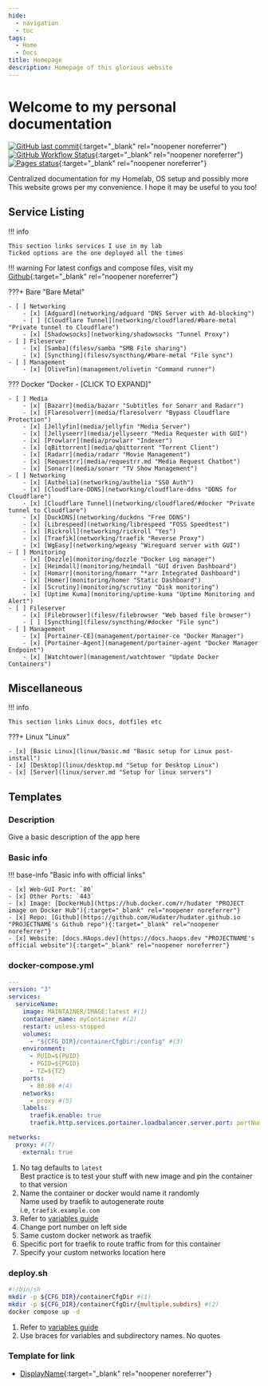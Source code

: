 ```yaml
---
hide:
  - navigation
  - toc
tags:
  - Home
  - Docs
title: Homepage
description: Homepage of this glorious website
---
```

# Welcome to my personal documentation

[![GitHub last commit](https://img.shields.io/github/last-commit/Hudater/hudater.github.io/main?color=4051B5&style=for-the-badge)](https://github.com/Hudater/hudater.github.io/commits/main){:target="_blank" rel="noopener noreferrer"}
[![GitHub Workflow Status](https://img.shields.io/github/workflow/status/Hudater/hudater.github.io/ci?color=4051B5&style=for-the-badge)](https://github.com/Hudater/hudater.github.io/actions){:target="_blank" rel="noopener noreferrer"}
[![Pages status](https://img.shields.io/website?color=4051B5&style=for-the-badge&url=https%3A%2F%2Fdocs.haops.dev%2F)](https://docs.haops.dev/){:target="_blank" rel="noopener noreferrer"}

Centralized documentation for my Homelab, OS setup and possibly more  
This website grows per my convenience. I hope it may be useful to you too!  


## Service Listing

!!! info

    This section links services I use in my lab  
    Ticked options are the one deployed all the times  

!!! warning
    For latest configs and compose files, visit my [Github](https://github.com/Hudater "Github Hudater"){:target="_blank" rel="noopener noreferrer"}

???+ Bare "Bare Metal"

    - [ ] Networking
        - [x] [Adguard](networking/adguard "DNS Server with Ad-blocking")
        - [ ] [Cloudflare Tunnel](networking/cloudflared/#bare-metal "Private tunnel to Cloudflare")
        - [x] [Shadowsocks](networking/shadowsocks "Tunnel Proxy")
    - [ ] Fileserver
        - [x] [Samba](filesv/samba "SMB File sharing")
        - [x] [Syncthing](filesv/syncthing/#bare-metal "File sync")
    - [ ] Management
        - [x] [OliveTin](management/olivetin "Command runner")

??? Docker "Docker - [CLICK TO EXPAND]"

    - [ ] Media
        - [x] [Bazarr](media/bazarr "Subtitles for Sonarr and Radarr")
        - [x] [Flaresolverr](media/flaresolverr "Bypass Cloudflare Protection")
        - [x] [Jellyfin](media/jellyfin "Media Server")
        - [x] [Jellyseerr](media/jellyseerr "Media Requester with GUI")
        - [x] [Prowlarr](media/prowlarr "Indexer")
        - [x] [qBittorrent](media/qbittorrent "Torrent Client")
        - [x] [Radarr](media/radarr "Movie Management")
        - [x] [Requestrr](media/requestrr.md "Media Request Chatbot")
        - [x] [Sonarr](media/sonarr "TV Show Management")
    - [ ] Networking
        - [x] [Authelia](networking/authelia "SSO Auth")
        - [x] [Cloudflare-DDNS](networking/cloudflare-ddns "DDNS for Cloudflare")
        - [x] [Cloudflare Tunnel](networking/cloudflared/#docker "Private tunnel to Cloudflare")
        - [x] [DuckDNS](networking/duckdns "Free DDNS")
        - [x] [Librespeed](networking/librespeed "FOSS Speedtest")
        - [x] [Rickroll](networking/rickroll "Yes")
        - [x] [Traefik](networking/traefik "Reverse Proxy")
        - [x] [WgEasy](networking/wgeasy "Wireguard server with GUI")
    - [ ] Monitoring
        - [x] [Dozzle](monitoring/dozzle "Docker Log manager")
        - [x] [Heimdall](monitoring/heimdall "GUI driven Dashboard")
        - [x] [Homarr](monitoring/homarr "*arr Integrated Dashboard")
        - [x] [Homer](monitoring/homer "Static Dashboard")
        - [x] [Scrutiny](monitoring/scrutiny "Disk monitoring")
        - [x] [Uptime Kuma](monitoring/uptime-kuma "Uptime Monitoring and Alert")
    - [ ] Fileserver
        - [x] [Filebrowser](filesv/filebrowser "Web based file browser")
        - [ ] [Syncthing](filesv/syncthing/#docker "File sync")
    - [ ] Management
        - [x] [Portainer-CE](management/portainer-ce "Docker Manager")
        - [x] [Portainer-Agent](management/portainer-agent "Docker Manager Endpoint")
        - [x] [Watchtower](management/watchtower "Update Docker Containers")

## Miscellaneous

!!! info

    This section links Linux docs, dotfiles etc

???+ Linux "Linux"

    - [x] [Basic Linux](linux/basic.md "Basic setup for Linux post-install")
    - [x] [Desktop](linux/desktop.md "Setup for Desktop Linux")
    - [x] [Server](linux/server.md "Setup for linux servers")

## Templates

### Description

Give a basic description of the app here  

### Basic info

!!! base-info "Basic info with official links"

    - [x] Web-GUI Port: `80`
    - [x] Other Ports: `443`
    - [x] Image: [DockerHub](https://hub.docker.com/r/hudater "PROJECT image on Docker Hub"){:target="_blank" rel="noopener noreferrer"}
    - [x] Repo: [Github](https://github.com/Hudater/hudater.github.io "PROJECTNAME's Github repo"){:target="_blank" rel="noopener noreferrer"}
    - [x] Website: [docs.HAops.dev](https://docs.haops.dev "PROJECTNAME's official website"){:target="_blank" rel="noopener noreferrer"}

### docker-compose.yml

```yaml title="Basic compose manifest"
---
version: "3"
services:
  serviceName:
    image: MAINTAINER/IMAGE:latest #(1)
    container_name: myContainer #(2)
    restart: unless-stopped
    volumes:
      - "${CFG_DIR}/containerCfgDir:/config" #(3)
    environment:
      - PUID=${PUID}
      - PGID=${PGID}
      - TZ=${TZ}
    ports:
      - 80:80 #(4)
    networks:
      - proxy #(5)
    labels:
      traefik.enable: true
      traefik.http.services.portainer.loadbalancer.server.port: portNumber #(6)

networks:
  proxy: #(7)
    external: true
```

1. No tag defaults to `latest`  
   Best practice is to test your stuff with new image and pin the container to that version
2. Name the container or docker would name it randomly  
   Name used by traefik to autogenerate route  
   i.e, `traefik.example.com`
3. Refer to [variables guide](/linux/server/#environment-variables)
4. Change port number on left side
5. Same custom docker network as traefik
6. Specific port for traefik to route traffic from for this container
7. Specify your custom networks location here

### deploy.sh

```bash
#!/bin/sh
mkdir -p ${CFG_DIR}/containerCfgDir #(1)
mkdir -p ${CFG_DIR}/containerCfgDir/{multiple,subdirs} #(2)
docker compose up -d
```

1. Refer to [variables guide](/linux/server/#environment-variables)  
2. Use braces for variables and subdirectory names. No quotes  

### Template for link

- [DisplayName](LINK "HoverText"){:target="_blank" rel="noopener noreferrer"}
<!-- - []( ""){:target="_blank" rel="noopener noreferrer"} -->
